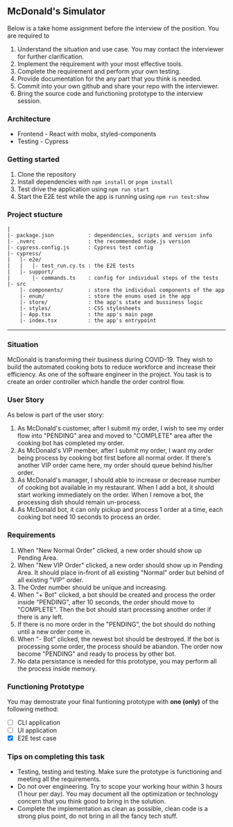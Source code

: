 ## McDonald's Simulator
Below is a take home assignment before the interview of the position. You are required to
1. Understand the situation and use case. You may contact the interviewer for further clarification.
2. Implement the requirement with your most effective tools.
3. Complete the requirement and perform your own testing.
4. Provide documentation for the any part that you think is needed.
5. Commit into your own github and share your repo with the interviewer.
6. Bring the source code and functioning prototype to the interview session.

### Architecture
* Frontend - React with mobx, styled-components
* Testing - Cypress

### Getting started
1. Clone the repository
1. Install dependencies with `npm install` or `pnpm install`
1. Test drive the application using `npm run start`
1. Start the E2E test while the app is running using `npm run test:show`

### Project stucture
```
|
|- package.json           : dependencies, scripts and version info
|- .nvmrc                 : the recommended node.js version
|- cypress.config.js      : Cypress test config
|- cypress/
|   |- e2e/
|   |   |- test_run.cy.ts : the E2E tests
|   |- support/
|       |- commands.ts    : config for individual steps of the tests
|- src
    |- components/        : store the individual components of the app
    |- enum/              : store the enums used in the app
    |- store/             : the app's state and bussiness logic
    |- styles/            : CSS stylesheets
    |- App.tsx            : the app's main page
    |- index.tsx          : the app's entrypoint
```


---
### Situation
McDonald is transforming their business during COVID-19. They wish to build the automated cooking bots to reduce workforce and increase their efficiency. As one of the software engineer in the project. You task is to create an order controller which handle the order control flow. 

### User Story
As below is part of the user story:
1. As McDonald's customer, after I submit my order, I wish to see my order flow into "PENDING" area and moved to "COMPLETE" area after the cooking bot has completed my order.
2. As McDonald's VIP member, after I submit my order, I want my order being process by cooking bot first before all normal order. If there's another VIP order came here, my order should queue behind his/her order.
3. As McDonald's manager, I should able to increase or decrease number of cooking bot available in my restaurant. When I add a bot, it should start working immediately on the order. When I remove a bot, the processing dish should remain un-process.
4. As McDonald bot, it can only pickup and process 1 order at a time, each cooking bot need 10 seconds to process an order.

### Requirements
1. When "New Normal Order" clicked, a new order should show up Pending Area.
2. When "New VIP Order" clicked, a new order should show up in Pending Area. It should place in-front of all existing "Normal" order but behind of all existing "VIP" order.
3. The Order number should be unique and increasing.
4. When "+ Bot" clicked, a bot should be created and process the order inside "PENDING", after 10 seconds, the order should move to "COMPLETE". Then the bot should start processing another order if there is any left.
5. If there is no more order in the "PENDING", the bot should do nothing until a new order come in.
6. When "- Bot" clicked, the newest bot should be destroyed. If the bot is processing some order, the process should be abandon. The order now become "PENDING" and ready to process by other bot.
7. No data persistance is needed for this prototype, you may perform all the process inside memory.

### Functioning Prototype
You may demostrate your final funtioning prototype with **one (only)** of the following method:
- [ ] CLI application
- [ ] UI application
- [x] E2E test case

### Tips on completing this task
- Testing, testing and testing. Make sure the prototype is functioning and meeting all the requirements.
- Do not over engineering. Try to scope your working hour within 3 hours (1 hour per day). You may document all the optimization or technology concern that you think good to bring in the solution.
- Complete the implementation as clean as possible, clean code is a strong plus point, do not bring in all the fancy tech stuff.
